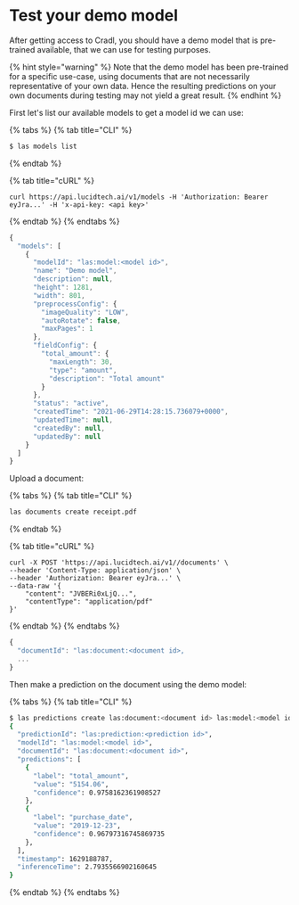 # Test your demo model

After getting access to Cradl, you should have a demo model that is pre-trained available, that we can use for testing purposes.

{% hint style="warning" %}
Note that the demo model has been pre-trained for a specific use-case, using documents that are not necessarily representative of your own data. Hence the resulting predictions on your own documents during testing may not yield a great result.
{% endhint %}

First let's list our available models to get a model id we can use:

{% tabs %}
{% tab title="CLI" %}
```bash
$ las models list
```
{% endtab %}

{% tab title="cURL" %}
```
curl https://api.lucidtech.ai/v1/models -H 'Authorization: Bearer eyJra...' -H 'x-api-key: <api key>'
```
{% endtab %}
{% endtabs %}

```javascript
{
  "models": [
    {
      "modelId": "las:model:<model id>",
      "name": "Demo model",
      "description": null,
      "height": 1281,
      "width": 801,
      "preprocessConfig": {
        "imageQuality": "LOW",
        "autoRotate": false,
        "maxPages": 1
      },
      "fieldConfig": {
        "total_amount": {
          "maxLength": 30,
          "type": "amount",
          "description": "Total amount"
        }
      },
      "status": "active",
      "createdTime": "2021-06-29T14:28:15.736079+0000",
      "updatedTime": null,
      "createdBy": null,
      "updatedBy": null
    }
  ]
}
```

Upload a document:

{% tabs %}
{% tab title="CLI" %}
```bash
las documents create receipt.pdf
```
{% endtab %}

{% tab title="cURL" %}
```
curl -X POST 'https://api.lucidtech.ai/v1//documents' \
--header 'Content-Type: application/json' \
--header 'Authorization: Bearer eyJra...' \
--data-raw '{
    "content": "JVBERi0xLjQ...",
    "contentType": "application/pdf"
}'
```
{% endtab %}
{% endtabs %}

```javascript
{
  "documentId": "las:document:<document id>,
  ...
}
```

Then make a prediction on the document using the demo model:

{% tabs %}
{% tab title="CLI" %}
```bash
$ las predictions create las:document:<document id> las:model:<model id>
{
  "predictionId": "las:prediction:<prediction id>",
  "modelId": "las:model:<model id>",
  "documentId": "las:document:<document id>",
  "predictions": [
    {
      "label": "total_amount",
      "value": "5154.06",
      "confidence": 0.9758162361908527
    },
    {
      "label": "purchase_date",
      "value": "2019-12-23",
      "confidence": 0.96797316745869735
    },
  ],
  "timestamp": 1629188787,
  "inferenceTime": 2.7935566902160645
}
```
{% endtab %}
{% endtabs %}

